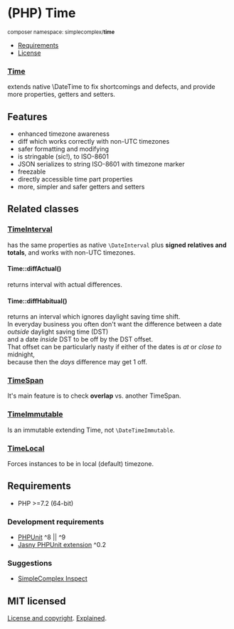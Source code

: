 # (PHP) Time
<small>composer namespace: simplecomplex/**time**</small>

- [Requirements](#Requirements)
- [License](#MIT-licensed)

### [Time](src/Time.php)
extends native \DateTime to fix shortcomings and defects, and provide more properties, getters and setters.

## Features
- enhanced timezone awareness
- diff which works correctly with non-UTC timezones
- safer formatting and modifying
- is stringable (sic!), to ISO-8601
- JSON serializes to string ISO-8601 with timezone marker
- freezable
- directly accessible time part properties
- more, simpler and safer getters and setters

## Related classes

### [TimeInterval](src/TimeInterval.php)
has the same properties as native `\DateInterval` plus **signed relatives and totals**, and works with non-UTC timezones.

#### Time::diffActual()
returns interval with actual differences.

#### Time::diffHabitual()
returns an interval which ignores daylight saving time shift.<br>
In everyday business you often don't want the difference between a date _outside_ daylight saving time (DST)<br>
and a date _inside_ DST to be off by the DST offset.<br>
That offset can be particularly nasty if either of the dates is _at_ or _close to_ midnight,<br>
because then the _days_ difference may get 1 off.

### [TimeSpan](src/TimeSpan.php)
It's main feature is to check **overlap** vs. another TimeSpan.

### [TimeImmutable](src/TimeImmutable.php)
Is an immutable extending Time, not `\DateTimeImmutable`.

### [TimeLocal](src/TimeLocal.php)
Forces instances to be in local (default) timezone.


## Requirements

- PHP >=7.2 (64-bit)

### Development requirements
- [PHPUnit](https://github.com/sebastianbergmann/phpunit) ^8 || ^9
- [Jasny PHPUnit extension](https://github.com/jasny/phpunit-extension) ^0.2

### Suggestions
- [SimpleComplex Inspect](https://github.com/simplecomplex/inspect)

## MIT licensed

[License and copyright](https://github.com/simplecomplex/php-time/blob/master/LICENSE).
[Explained](https://tldrlegal.com/license/mit-license).

